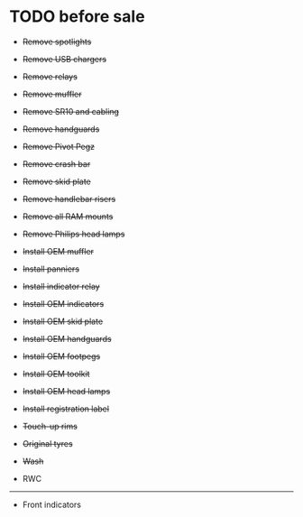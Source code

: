 # TODO before sale

* ~~Remove spotlights~~

* ~~Remove USB chargers~~

* ~~Remove relays~~

* ~~Remove muffler~~

* ~~Remove SR10 and cabling~~

* ~~Remove handguards~~

* ~~Remove Pivot Pegz~~

* ~~Remove crash bar~~

* ~~Remove skid plate~~

* ~~Remove handlebar risers~~

* ~~Remove all RAM mounts~~

* ~~Remove Philips head lamps~~

* ~~Install OEM muffler~~

* ~~Install panniers~~

* ~~Install indicator relay~~

* ~~Install OEM indicators~~

* ~~Install OEM skid plate~~

* ~~Install OEM handguards~~

* ~~Install OEM footpegs~~

* ~~Install OEM toolkit~~

* ~~Install OEM head lamps~~

* ~~Install registration label~~

* ~~Touch-up rims~~

* ~~Original tyres~~

* ~~Wash~~

* RWC

----

* Front indicators

